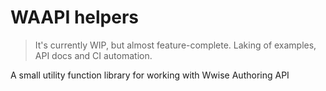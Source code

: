 # WAAPI helpers

> It's currently WIP, but almost feature-complete.
> Laking of examples, API docs and CI automation.

A small utility function library for working with Wwise Authoring API

